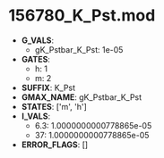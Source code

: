# 156780_K_Pst.mod

- **G_VALS**:
  - gK_Pstbar_K_Pst: 1e-05
- **GATES**:
  - h: 1
  - m: 2
- **SUFFIX**: K_Pst
- **GMAX_NAME**: gK_Pstbar_K_Pst
- **STATES**: ['m', 'h']
- **I_VALS**:
  - 6.3: 1.0000000000778865e-05
  - 37: 1.0000000000778865e-05
- **ERROR_FLAGS**: []
